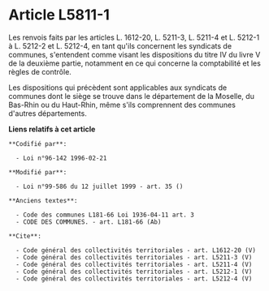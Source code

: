 # Article L5811-1

Les renvois faits par les articles L. 1612-20, L. 5211-3, L. 5211-4 et L. 5212-1 à L. 5212-2 et L. 5212-4, en tant qu'ils
concernent les syndicats de communes, s'entendent comme visant les dispositions du titre IV du livre V de la deuxième partie,
notamment en ce qui concerne la comptabilité et les règles de contrôle. 

Les dispositions qui précèdent sont applicables aux syndicats de communes dont le siège se trouve dans le département de la
Moselle, du Bas-Rhin ou du Haut-Rhin, même s'ils comprennent des communes d'autres départements.

**Liens relatifs à cet article**

	**Codifié par**:

	  - Loi n°96-142 1996-02-21

	**Modifié par**:

	  - Loi n°99-586 du 12 juillet 1999 - art. 35 ()

	**Anciens textes**:

	  - Code des communes L181-66 Loi 1936-04-11 art. 3
	  - CODE DES COMMUNES. - art. L181-66 (Ab)

	**Cite**:

	  - Code général des collectivités territoriales - art. L1612-20 (V)
	  - Code général des collectivités territoriales - art. L5211-3 (V)
	  - Code général des collectivités territoriales - art. L5211-4 (V)
	  - Code général des collectivités territoriales - art. L5212-1 (V)
	  - Code général des collectivités territoriales - art. L5212-4 (V)
